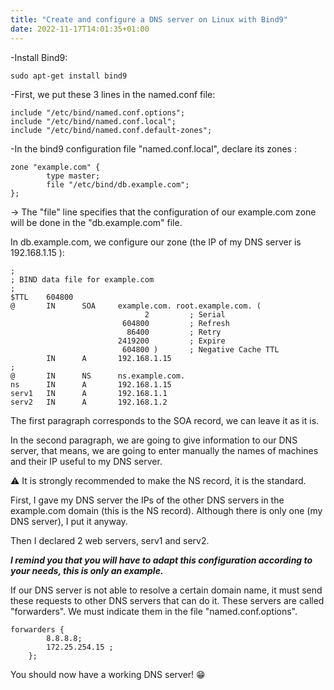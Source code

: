```yaml
---
title: "Create and configure a DNS server on Linux with Bind9"
date: 2022-11-17T14:01:35+01:00
---
```


-Install Bind9:

`sudo apt-get install bind9`

-First, we put these 3 lines in the named.conf file:

```
include "/etc/bind/named.conf.options";
include "/etc/bind/named.conf.local";
include "/etc/bind/named.conf.default-zones";
```
-In the bind9 configuration file "named.conf.local", declare its zones :

```
zone "example.com" {
        type master;
        file "/etc/bind/db.example.com";
};
```
→ The "file" line specifies that the configuration of our example.com zone will be done in the "db.example.com" file.

In db.example.com, we configure our zone (the IP of my DNS server is 192.168.1.15 ):

```
;
; BIND data file for example.com
;
$TTL    604800
@       IN      SOA     example.com. root.example.com. (
                              2         ; Serial
                         604800         ; Refresh
                          86400         ; Retry
                        2419200         ; Expire
                         604800 )       ; Negative Cache TTL
        IN      A       192.168.1.15
;
@       IN      NS      ns.example.com.
ns      IN      A       192.168.1.15
serv1   IN      A       192.168.1.1
serv2   IN      A       192.168.1.2
```

The first paragraph corresponds to the SOA record, we can leave it as it is.

In the second paragraph, we are going to give information to our DNS server, that means, we are going to enter manually the names of machines and their IP useful to my DNS server.  

⚠ It is strongly recommended to make the NS record, it is the standard.

First, I gave my DNS server the IPs of the other DNS servers in the example.com domain (this is the NS record). Although there is only one (my DNS server), I put it anyway.   

Then I declared 2 web servers, serv1 and serv2.

***I remind you that you will have to adapt this configuration according to your needs, this is only an example.***

If our DNS server is not able to resolve a certain domain name, it must send these requests to other DNS servers that can do it. These servers are called "forwarders". We must indicate them in the file "named.conf.options". 


```
forwarders {
        8.8.8.8;
        172.25.254.15 ;
    };
```
You should now have a working DNS server! 😁